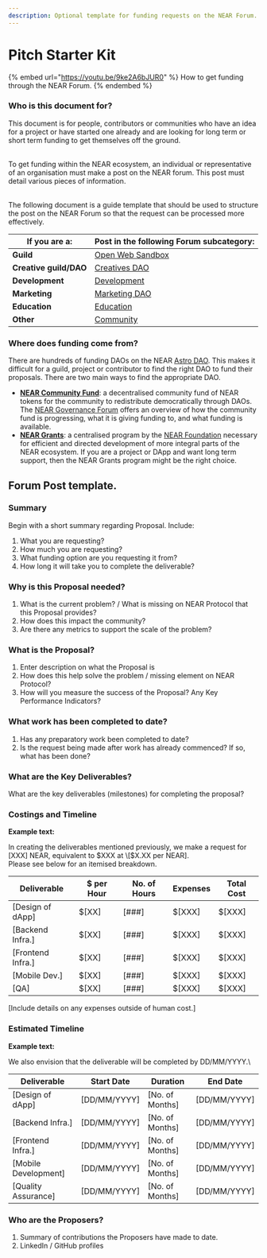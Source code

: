```yaml
---
description: Optional template for funding requests on the NEAR Forum.
---
```


# Pitch Starter Kit

{% embed url="https://youtu.be/9ke2A6bJUR0" %}
How to get funding through the NEAR Forum.&#x20;
{% endembed %}

### **Who is this document for?**

This document is for people, contributors or communities who have an idea for a project or have started one already and are looking for long term or short term funding to get themselves off the ground.

\
To get funding within the NEAR ecosystem, an individual or representative of an organisation must make a post on the NEAR forum. This post must detail various pieces of information.

\
The following document is a guide template that should be used to structure the post on the NEAR Forum so that the request can be processed more effectively.

| If you are a:          | Post in the following Forum subcategory:                       |
| ---------------------- | -------------------------------------------------------------- |
| **Guild**              | [Open Web Sandbox](https://gov.near.org/c/open-web-sandbox/59) |
| **Creative guild/DAO** | [Creatives DAO](https://gov.near.org/c/creatives/47)           |
| **Development**        | [Development](https://gov.near.org/c/dev/22)                   |
| **Marketing**          | [Marketing DAO](https://gov.near.org/c/marketing/26)           |
| **Education**          | [Education](https://gov.near.org/c/education/33)               |
| **Other**              | [Community](https://gov.near.org/c/community/10)               |

### **Where does funding come from?**

There are hundreds of funding DAOs on the NEAR [Astro DAO](https://astrodao.com). This makes it difficult for a guild, project or contributor to find the right DAO to fund their proposals. There are two main ways to find the appropriate DAO.

* [**NEAR Community Fund**](https://gov.near.org/t/near-community-fund/2819): a decentralised community fund of NEAR tokens for the community to redistribute democratically through DAOs. The [NEAR Governance Forum](https://gov.near.org/c/gov/6) offers an overview of how the community fund is progressing, what it is giving funding to, and what funding is available.
* [**NEAR Grants**](https://near.org/grants/): a centralised program by the [NEAR Foundation](https://near.foundation/) necessary for efficient and directed development of more integral parts of the NEAR ecosystem. If you are a project or DApp and want long term support, then the NEAR Grants program might be the right choice.

## Forum Post template.

### **Summary**

Begin with a short summary regarding Proposal. Include:

1. What you are requesting?
2. How much you are requesting?
3. What funding option are you requesting it from?
4. How long it will take you to complete the deliverable?

### **Why is this Proposal needed?**

1. What is the current problem? / What is missing on NEAR Protocol that this Proposal provides?
2. How does this impact the community?
3. Are there any metrics to support the scale of the problem?

### **What is the Proposal?**

1. Enter description on what the Proposal is
2. How does this help solve the problem / missing element on NEAR Protocol?
3. How will you measure the success of the Proposal? Any Key Performance Indicators?

### **What work has been completed to date?**

1. Has any preparatory work been completed to date?
2. Is the request being made after work has already commenced? If so, what has been done?

### **What are the Key Deliverables?**

What are the key deliverables (milestones) for completing the proposal?

### **Costings and Timeline**

**Example text:**

In creating the deliverables mentioned previously, we make a request for \[XXX] NEAR, equivalent to $XXX at \[$X.XX per NEAR].\
Please see below for an itemised breakdown.

| Deliverable        | $ per Hour | No. of Hours | Expenses | Total Cost |
| ------------------ | ---------- | ------------ | -------- | ---------- |
| \[Design of dApp]  | $\[XX]     | \[###]       | $\[XXX]  | $\[XXX]    |
| \[Backend Infra.]  | $\[XX]     | \[###]       | $\[XXX]  | $\[XXX]    |
| \[Frontend Infra.] | $\[XX]     | \[###]       | $\[XXX]  | $\[XXX]    |
| \[Mobile Dev.]     | $\[XX]     | \[###]       | $\[XXX]  | $\[XXX]    |
| \[QA]              | $\[XX]     | \[###]       | $\[XXX]  | $\[XXX]    |

\[Include details on any expenses outside of human cost.]

### **Estimated Timeline**

**Example text:**

We also envision that the deliverable will be completed by DD/MM/YYYY.\


| Deliverable           | Start Date    | Duration         | End Date      |
| --------------------- | ------------- | ---------------- | ------------- |
| \[Design of dApp]     | \[DD/MM/YYYY] | \[No. of Months] | \[DD/MM/YYYY] |
| \[Backend Infra.]     | \[DD/MM/YYYY] | \[No. of Months] | \[DD/MM/YYYY] |
| \[Frontend Infra.]    | \[DD/MM/YYYY] | \[No. of Months] | \[DD/MM/YYYY] |
| \[Mobile Development] | \[DD/MM/YYYY] | \[No. of Months] | \[DD/MM/YYYY] |
| \[Quality Assurance]  | \[DD/MM/YYYY] | \[No. of Months] | \[DD/MM/YYYY] |

### Who are the Proposers?

1. Summary of contributions the Proposers have made to date.
2. LinkedIn / GitHub profiles
